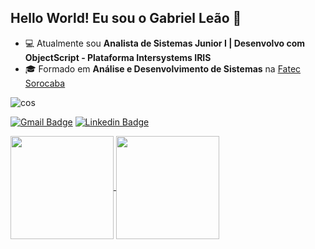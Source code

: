 ## Hello World! Eu sou o Gabriel Leão 👋

- 💻 Atualmente sou **Analista de Sistemas Junior I  |  Desenvolvo com ObjectScript - Plataforma Intersystems IRIS**
- 🎓 Formado em **Análise e Desenvolvimento de Sistemas** na <a href=http://www.fatecsorocaba.edu.br/>Fatec Sorocaba<a/>

<img align="center" alt="cos" src="https://img.shields.io/badge/ObjectScript-Intersystems IRIS-009e60?style=for-the-badge&logo=java&logoColor=02ff9c" />

[![Gmail Badge](https://img.shields.io/badge/-Gmail-fc4848?style=for-the-badge&logo=gmail&logoColor=white)](mailto:gabrielclf10@gmail.com)
[![Linkedin Badge](https://img.shields.io/badge/-LinkedIn-0077B5?style=for-the-badge&logo=Linkedin&logoColor=white&link=https://www.linkedin.com/in/gabriel-claudino-leao-feitosa)](https://www.linkedin.com/in/gabriel-claudino-leao-feitosa/)

<a href="https://github.com/Gabrielclf10/github-readme-stats">
  <img height=165 align="center" src="https://github-readme-stats.vercel.app/api?username=Gabrielclf10&theme=dark" />
</a>
<a href="https://github.com/Gabrielclf10/convoychat">
  <img height=165 align="center" src="https://github-readme-stats.vercel.app/api/top-langs?username=Gabrielclf10&layout=compact&langs_count=8&card_width=330&theme=dark" />
</a>


